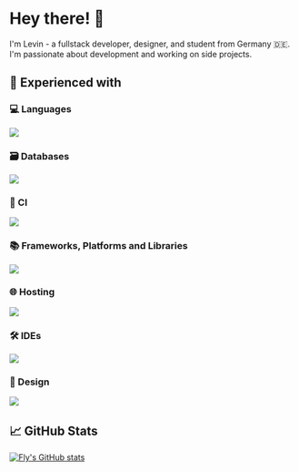 # Hey there! 👋

I'm Levin - a fullstack developer, designer, and student from Germany 🇩🇪. I'm passionate about development and working on side projects.

## 🔧 Experienced with

### 💻 Languages
![](https://skillicons.dev/icons?i=ts,go,lua,java,css,html)

### 🗃️ Databases
![](https://skillicons.dev/icons?i=postgres,mysql,mongodb,redis,sqlite,planetscale)

### 🔄 CI
![](https://skillicons.dev/icons?i=githubactions)

### 📚 Frameworks, Platforms and Libraries
![](https://skillicons.dev/icons?i=nextjs,nuxtjs,react,jquery,redux,sass,tailwind,vite,express,elysia,dotnet,bun,discordjs,git,prisma,regex,maven)

### 🌐 Hosting
![](https://skillicons.dev/icons?i=cloudflare,vercel,supabase)

### 🛠️ IDEs
![](https://skillicons.dev/icons?i=neovim,vscode,idea)

### 🎨 Design
![](https://skillicons.dev/icons?i=figma)

## 📈 GitHub Stats

[![Fly's GitHub stats](https://github-readme-stats.vercel.app/api?username=levinspiekermann&show_icons=true&theme=dark)](https://github.com/anuraghazra/github-readme-stats)
